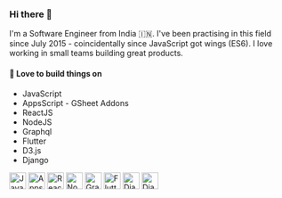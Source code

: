### Hi there 👋
I'm a Software Engineer from India 🇮🇳. I've been practising in this field since July 2015 - coincidentally since JavaScript got wings (ES6). I love working in small teams building great products.

#### 🏰 Love to build things on
- JavaScript 
- AppsScript - GSheet Addons
- ReactJS
- NodeJS
- Graphql
- Flutter
- D3.js
- Django

<img alt="JavaScript" src="https://user-images.githubusercontent.com/12785973/222378317-bbb6f5b6-e8de-4055-8128-0b75be12f8ba.png" height="30px" /> <img alt="AppsScript" src="https://user-images.githubusercontent.com/12785973/222375795-1c303681-f874-4a28-9c08-c47df733d578.png" height="30px" /> <img alt="React JS" src="https://user-images.githubusercontent.com/12785973/222382390-25f86814-52b9-4187-89b0-d3c8dae6479a.png" height="30px" /> <img  alt="NodeJS" src="https://user-images.githubusercontent.com/12785973/222382753-7ec99fb9-1224-4cd7-b16b-608e9f561f0c.png" height="30px" /> <img alt="Graphql" src="https://user-images.githubusercontent.com/12785973/222383107-deb0892b-ed49-4134-8c11-d9d6155020e9.png" height="30px" /> <img alt="Flutter" src="https://user-images.githubusercontent.com/12785973/222401859-48dfd668-3d42-4f36-9591-fb335654a564.png" height="30px" /> <img alt="Django" src="https://github.com/vigneshTheDev/vigneshTheDev/assets/12785973/f2d0ce52-dfb0-43d9-bd6c-dbe4ed90f0ba" height="30px" /> <img alt="Django" src="https://github.com/vigneshTheDev/vigneshTheDev/assets/12785973/98740315-c546-4094-8303-172846da0b99" height="30px" />



<!--
**vigneshTheDev/vigneshTheDev** is a ✨ _special_ ✨ repository because its `README.md` (this file) appears on your GitHub profile.

Here are some ideas to get you started:

- 🔭 I’m currently working on ...
- 🌱 I’m currently learning ...
- 👯 I’m looking to collaborate on ...
- 🤔 I’m looking for help with ...
- 💬 Ask me about ...
- 📫 How to reach me: ...
- 😄 Pronouns: ...
- ⚡ Fun fact: ...
-->
